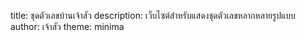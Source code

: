 title: ชุดตัวเลขบ้านเจ้าสัว
description: เว็บไซต์สำหรับแสดงชุดตัวเลขหลากหลายรูปแบบ
author: เจ้าสัว
theme: minima
